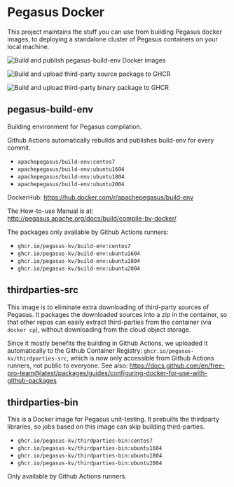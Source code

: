 # Pegasus Docker

This project maintains the stuff you can use from building Pegasus docker images,
to deploying a standalone cluster of Pegasus containers on your local machine.

![Build and publish pegasus-build-env Docker images](https://github.com/pegasus-kv/pegasus-docker/workflows/Build%20and%20publish%20pegasus-build-env%20Docker%20images/badge.svg?branch=master)

![Build and upload third-party source package to GHCR](https://github.com/pegasus-kv/pegasus-docker/workflows/Build%20and%20upload%20third-party%20source%20package%20to%20GHCR/badge.svg)

![Build and upload third-party binary package to GHCR](https://github.com/pegasus-kv/pegasus-docker/workflows/Build%20and%20upload%20third-party%20binary%20package%20to%20GHCR/badge.svg?branch=master)

## pegasus-build-env

Building environment for Pegasus compilation.

Github Actions automatically rebuilds and publishes build-env for every commit.

- `apachepegasus/build-env:centos7`
- `apachepegasus/build-env:ubuntu1604`
- `apachepegasus/build-env:ubuntu1804`
- `apachepegasus/build-env:ubuntu2004`

DockerHub: https://hub.docker.com/r/apachepegasus/build-env

The How-to-use Manual is at: http://pegasus.apache.org/docs/build/compile-by-docker/

The packages only available by Github Actions runners:

- `ghcr.io/pegasus-kv/build-env:centos7`
- `ghcr.io/pegasus-kv/build-env:ubuntu1604`
- `ghcr.io/pegasus-kv/build-env:ubuntu1804`
- `ghcr.io/pegasus-kv/build-env:ubuntu2004`

## thirdparties-src

This image is to eliminate extra downloading of third-party sources of Pegasus.
It packages the downloaded sources into a zip in the container, so that
other repos can easily extract third-parties from the container (via `docker cp`),
without downloading from the cloud object storage.

Since it mostly benefits the building in Github Actions, we uploaded it automatically
to the Github Container Registry: `ghcr.io/pegasus-kv/thirdparties-src`,
which is now only accessible from Github Actions runners, not public to everyone.
See also: https://docs.github.com/en/free-pro-team@latest/packages/guides/configuring-docker-for-use-with-github-packages

## thirdparties-bin

This is a Docker image for Pegasus unit-testing. It prebuilts the thirdparty libraries,
so jobs based on this image can skip building third-parties.

- `ghcr.io/pegasus-kv/thirdparties-bin:centos7`
- `ghcr.io/pegasus-kv/thirdparties-bin:ubuntu1604`
- `ghcr.io/pegasus-kv/thirdparties-bin:ubuntu1804`
- `ghcr.io/pegasus-kv/thirdparties-bin:ubuntu2004`

Only available by Github Actions runners.
